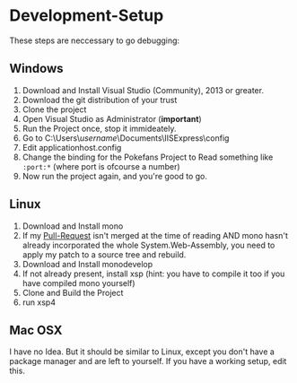 # Development-Setup

These steps are neccessary to go debugging:
## Windows
1. Download and Install Visual Studio (Community), 2013 or greater.
2. Download the git distribution of your trust
3. Clone the project
4. Open Visual Studio as Administrator (**important**)
5. Run the Project once, stop it immideately.
6. Go to C:\\Users\\*username*\\Documents\\IISExpress\config
7. Edit applicationhost.config
8. Change the binding for the Pokefans Project to Read something like `:port:*` (where port is ofcourse a number)
9. Now run the project again, and you're good to go.

## Linux
1. Download and Install mono
2. If my [Pull-Request](https://github.com/mono/mono/pull/1812) isn't merged at the time of reading AND mono hasn't already incorporated the whole System.Web-Assembly, you need to apply my patch to a source tree and rebuild.
2. Download and Install monodevelop
3. If not already present, install xsp (hint: you have to compile it too if you have compiled mono yourself)
4. Clone and Build the Project
5. run xsp4

## Mac OSX
I have no Idea. But it should be similar to Linux, except you don't have a package manager and are left to yourself. If you have a working setup, edit this.